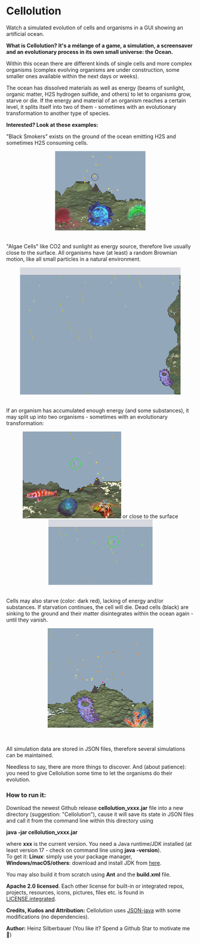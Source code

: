 # Cellolution

Watch a simulated evolution of cells and organisms in a GUI showing an artificial ocean.

**What is Cellolution? It's a mélange of a game, a simulation, a screensaver and an evolutionary process in its own small universe: the Ocean.**

Within this ocean there are different kinds of single cells and more complex organisms (complex evolving organisms are under construction, some smaller ones available within the next days or weeks).

The ocean has dissolved materials as well as energy (beams of sunlight, organic matter, H2S hydrogen sulfide, and others) to let to organisms grow, starve or die. If the energy and material of an organism reaches a certain level, it splits itself into two of them - sometimes with an evolutionary transformation to another type of species.

**Interested? Look at these examples:**

"Black Smokers"  exists on the ground of the ocean emitting H2S and sometimes H2S consuming cells. 
<p align="center">
  	<img src="https://github.com/openworld42/Cellolution/blob/main/readme.images/Screenshot_Smoker1.png?raw=true" title="Black Smoker">
</p>


<br/>"Algae Cells" like CO2 and sunlight as energy source, therefore live usually close to the surface. All organisms have (at least) a random Brownian motion, like all small particles in a natural environment.
<p align="center">
  	<img src="https://github.com/openworld42/Cellolution/blob/main/readme.images/Screenshot_AlgaeCells1.png?raw=true" title="Algae Cells">
</p>


<br/>If an organism has accumulated enough energy (and some substances), it may split up into two organisms - sometimes with an evolutionary transformation: 
<p align="center">
  	<img src="https://github.com/openworld42/Cellolution/blob/main/readme.images/Screenshot_Split1.png?raw=true" title="Split 1">   
  	or close to the surface	
  	<img src="https://github.com/openworld42/Cellolution/blob/main/readme.images/Screenshot_Split2.png?raw=true" title="Split 2">
</p>


<br/>
Cells may also starve (color: dark red), lacking of energy and/or substances. If starvation continues, the cell will die. Dead cells (black) are sinking to the ground and their matter disintegrates within the ocean again - until they vanish.
<p align="center">
  	<img src="https://github.com/openworld42/Cellolution/blob/main/readme.images/Screenshot_StarveAndDie.png?raw=true" title="Starving and dead cells">
</p>

<br/>
<p>
All simulation data are stored in JSON files, therefore several simulations can be maintained.
</p>

Needless to say, there are more things to discover. And (about patience): you need to give Cellolution some time to let the organisms do their evolution.

### How to run it:
Download the newest Github release **cellolution_vxxx.jar** file into a new directory (suggestion: "Cellolution"), cause it will save its state in JSON files and call it from the command line within this directory using

**java -jar cellolution_vxxx.jar**

where **xxx** is the current version. You need a Java runtime/JDK installed (at least version 17 - check on command line using **java -version**).<br/>
To get it: **Linux**: simply use your package manager, **Windows/macOS/others**: download and install JDK from [here](https://openjdk.java.net/).<br/> 


You may also build it from scratch using **Ant** and the **build.xml** file.<br/>

**Apache 2.0 licensed**. Each other license for built-in or integrated repos, projects, resources, icons, pictures, files etc. is found in 
[LICENSE.integrated](https://github.com/openworld42/Cellolution/blob/main/LICENSE.integrated.md). <br/>

**Credits, Kudos and Attribution:** 
Cellolution uses [JSON-java](https://github.com/stleary/JSON-java) with some modifications (no dependencies).

**Author:** Heinz Silberbauer (You like it? Spend a Github Star to motivate me :whale:)




